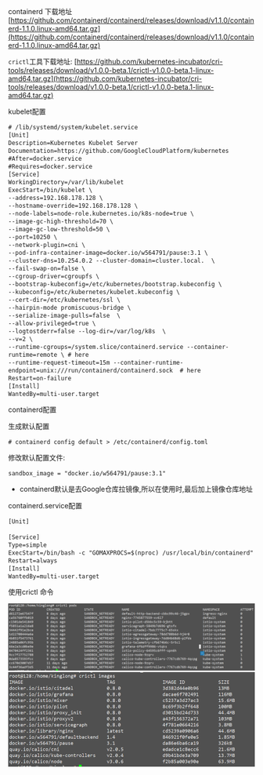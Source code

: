 containerd 下载地址 [https://github.com/containerd/containerd/releases/download/v1.1.0/containerd-1.1.0.linux-amd64.tar.gz](https://github.com/containerd/containerd/releases/download/v1.1.0/containerd-1.1.0.linux-amd64.tar.gz)

`crictl`工具下载地址: [https://github.com/kubernetes-incubator/cri-tools/releases/download/v1.0.0-beta.1/crictl-v1.0.0-beta.1-linux-amd64.tar.gz](https://github.com/kubernetes-incubator/cri-tools/releases/download/v1.0.0-beta.1/crictl-v1.0.0-beta.1-linux-amd64.tar.gz)

kubelet配置

```
# /lib/systemd/system/kubelet.service
[Unit]
Description=Kubernetes Kubelet Server
Documentation=https://github.com/GoogleCloudPlatform/kubernetes
#After=docker.service
#Requires=docker.service
[Service]
WorkingDirectory=/var/lib/kubelet
ExecStart=/bin/kubelet \
--address=192.168.178.128 \
--hostname-override=192.168.178.128 \
--node-labels=node-role.kubernetes.io/k8s-node=true \
--image-gc-high-threshold=70 \
--image-gc-low-threshold=50 \
--port=10250 \
--network-plugin=cni \
--pod-infra-container-image=docker.io/w564791/pause:3.1 \
--cluster-dns=10.254.0.2 --cluster-domain=cluster.local.  \
--fail-swap-on=false \
--cgroup-driver=cgroupfs \
--bootstrap-kubeconfig=/etc/kubernetes/bootstrap.kubeconfig \
--kubeconfig=/etc/kubernetes/kubelet.kubeconfig \
--cert-dir=/etc/kubernetes/ssl \
--hairpin-mode promiscuous-bridge \
--serialize-image-pulls=false  \
--allow-privileged=true \
--logtostderr=false --log-dir=/var/log/k8s  \
--v=2 \
--runtime-cgroups=/system.slice/containerd.service --container-runtime=remote \ # here 
--runtime-request-timeout=15m --container-runtime-endpoint=unix:///run/containerd/containerd.sock  # here 
Restart=on-failure
[Install]
WantedBy=multi-user.target
```

containerd配置

生成默认配置

```
# containerd config default > /etc/containerd/config.toml
```

修改默认配置文件:

```
sandbox_image = "docker.io/w564791/pause:3.1"
```

* containerd默认是去Google仓库拉镜像,所以在使用时,最后加上镜像仓库地址

containerd.service配置

```
[Unit]

[Service]
Type=simple
ExecStart=/bin/bash -c "GOMAXPROCS=$(nproc) /usr/local/bin/containerd"
Restart=always
[Install]
WantedBy=multi-user.target
```

使用crictl 命令

![](../../../assets/crictlimport.png)![](../../../assets/imagesimport.png)

